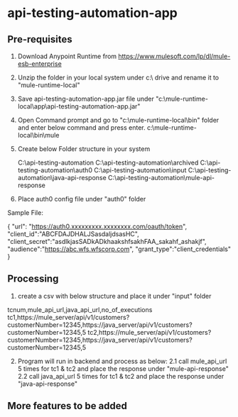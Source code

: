 # api-testing-automation-app

## Pre-requisites

1. Download Anypoint Runtime from https://www.mulesoft.com/lp/dl/mule-esb-enterprise

2. Unzip the folder in your local system under c:\ drive and rename it to "mule-runtime-local"

3. Save api-testing-automation-app.jar file under "c:\mule-runtime-local\app\api-testing-automation-app.jar" 

4. Open Command prompt and go to "c:\mule-runtime-local\bin" folder and enter below command and press enter.
   c:\mule-runtime-local\bin\mule

5. Create below Folder structure in your system

    C:\api-testing-automation
    C:\api-testing-automation\archived
    C:\api-testing-automation\auth0
    C:\api-testing-automation\input
    C:\api-testing-automation\java-api-response
    C:\api-testing-automation\mule-api-response

6. Place auth0 config file under "auth0" folder

  Sample File:
  
{
    "url": "https://auth0.xxxxxxxxx.xxxxxxxx.com/oauth/token",
    "client_id":"ABCFDAJDHALJSasdaljdsasHC",
    "client_secret":"asdlkjasSADkADkhaakshfsakhFAA_sakahf_ashakjf",
    "audience":"https://abc.wfs.wfscorp.com",
    "grant_type":"client_credentials"
}

## Processing 

1. create a csv with below structure and place it under "input" folder

tcnum,mule_api_url,java_api_url,no_of_executions
tc1,https://mule_server/api/v1/customers?customerNumber=12345,https://java_server/api/v1/customers?customerNumber=12345,5
tc2,https://mule_server/api/v1/customers?customerNumber=12345,https://java_server/api/v1/customers?customerNumber=12345,5

2. Program will run in backend and process as below:
    2.1 call mule_api_url 5 times for tc1 & tc2 and place the response under "mule-api-response"
    2.2 call java_api_url 5 times for tc1 & tc2 and place the response under "java-api-response"
    
## More features to be added    
